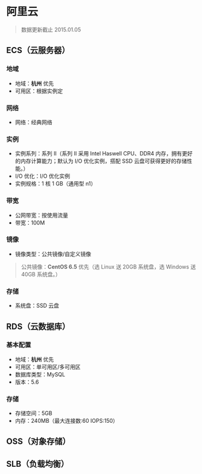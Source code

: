 # 阿里云

> 数据更新截止 2015.01.05

## ECS（云服务器）

### 地域

* 地域：__杭州__ 优先
* 可用区：根据实例定

### 网络

* 网络：经典网络

### 实例

* 实例系列：系列 II（系列 II 采用 Intel Haswell CPU、DDR4 内存，拥有更好的内存计算能力；默认为 I/O 优化实例，搭配 SSD 云盘可获得更好的存储性能。）
* I/O 优化：I/O 优化实例
* 实例规格：1 核 1 GB（通用型 n1）

### 带宽

* 公网带宽：按使用流量
* 带宽：100M

### 镜像

* 镜像类型：公共镜像/自定义镜像

> 公共镜像：__CentOS 6.5__ 优先（选 Linux 送 20GB 系统盘，选 Windows 送 40GB 系统盘。）

### 存储

* 系统盘：SSD 云盘

## RDS（云数据库）

### 基本配置

* 地域：__杭州__ 优先
* 可用区：单可用区/多可用区
* 数据库类型：MySQL
* 版本：5.6

### 存储

* 存储空间：5GB
* 内存：240MB（最大连接数:60 IOPS:150）

## OSS（对象存储）

## SLB（负载均衡）
